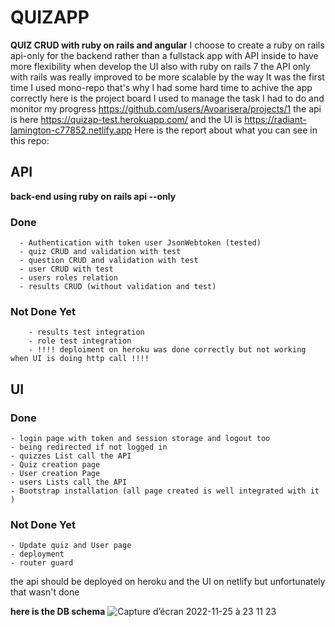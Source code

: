 # QUIZAPP
**QUIZ CRUD with ruby on rails and angular**
I choose to create a ruby on rails api-only for the backend rather than a fullstack app with API inside to have more flexibility when develop the UI also with ruby on rails 7 the API only with rails was really improved to be more scalable
by the way It was the first time I used mono-repo that's why I had some hard time to achive the app correctly
here is the project board I used to manage the task I had to do and  monitor my progress https://github.com/users/Avoarisera/projects/1
the api is here https://quizap-test.herokuapp.com/ and the UI is https://radiant-lamington-c77852.netlify.app
Here is the report about what you can see in this repo:

## API 
**back-end using ruby on rails api --only**
### Done
      - Authentication with token user JsonWebtoken (tested)
      - quiz CRUD and validation with test
      - question CRUD and validation with test
      - user CRUD with test
      - users roles relation 
      - results CRUD (without validation and test)
### Not Done Yet
        - results test integration 
        - role test integration 
        - !!!! deploiment on heroku was done correctly but not working when UI is doing http call !!!!
## UI 
### Done
    - login page with token and session storage and logout too
    - being redirected if not logged in 
    - quizzes List call the API
    - Quiz creation page
    - User creation Page
    - users Lists call the API 
    - Bootstrap installation (all page created is well integrated with it )
### Not Done Yet
    - Update quiz and User page
    - deployment
    - router guard

the api should be deployed on heroku and the UI on netlify but unfortunately that wasn't done 


**here is the DB schema**
![Capture d’écran 2022-11-25 à 23 11 23](https://user-images.githubusercontent.com/74425213/204051328-4019737d-d25b-413c-888d-865de0aa627f.png)

